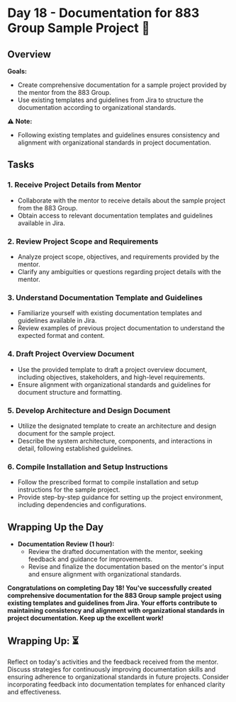 # Day 18 - Documentation for 883 Group Sample Project :page_with_curl:

## Overview
**Goals:**
- Create comprehensive documentation for a sample project provided by the mentor from the 883 Group.
- Use existing templates and guidelines from Jira to structure the documentation according to organizational standards.

:warning: **Note:**
- Following existing templates and guidelines ensures consistency and alignment with organizational standards in project documentation.

## Tasks

### 1. Receive Project Details from Mentor
- Collaborate with the mentor to receive details about the sample project from the 883 Group.
- Obtain access to relevant documentation templates and guidelines available in Jira.

### 2. Review Project Scope and Requirements
- Analyze project scope, objectives, and requirements provided by the mentor.
- Clarify any ambiguities or questions regarding project details with the mentor.

### 3. Understand Documentation Template and Guidelines
- Familiarize yourself with existing documentation templates and guidelines available in Jira.
- Review examples of previous project documentation to understand the expected format and content.

### 4. Draft Project Overview Document
- Use the provided template to draft a project overview document, including objectives, stakeholders, and high-level requirements.
- Ensure alignment with organizational standards and guidelines for document structure and formatting.

### 5. Develop Architecture and Design Document
- Utilize the designated template to create an architecture and design document for the sample project.
- Describe the system architecture, components, and interactions in detail, following established guidelines.

### 6. Compile Installation and Setup Instructions
- Follow the prescribed format to compile installation and setup instructions for the sample project.
- Provide step-by-step guidance for setting up the project environment, including dependencies and configurations.

## Wrapping Up the Day

- **Documentation Review (1 hour):**
  - Review the drafted documentation with the mentor, seeking feedback and guidance for improvements.
  - Revise and finalize the documentation based on the mentor's input and ensure alignment with organizational standards.

**Congratulations on completing Day 18! You've successfully created comprehensive documentation for the 883 Group sample project using existing templates and guidelines from Jira. Your efforts contribute to maintaining consistency and alignment with organizational standards in project documentation. Keep up the excellent work!**

## **Wrapping Up:** :hourglass_flowing_sand:
Reflect on today's activities and the feedback received from the mentor. Discuss strategies for continuously improving documentation skills and ensuring adherence to organizational standards in future projects. Consider incorporating feedback into documentation templates for enhanced clarity and effectiveness.

